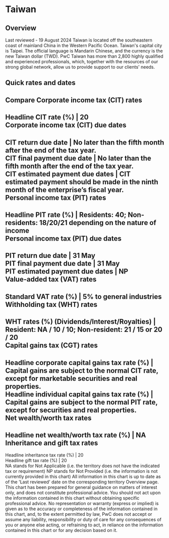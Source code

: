 # Taiwan
## Overview
Last reviewed - 19 August 2024
Taiwan is located off the southeastern coast of mainland China in the Western Pacific Ocean. Taiwan's capital city is Taipei. The official language is Mandarin Chinese, and the currency is the new Taiwan dollar (TWD).
PwC Taiwan has more than 2,800 highly qualified and experienced professionals, which, together with the resources of our strong global network, allow us to provide support to our clients' needs.
## Quick rates and dates
Compare
Corporate income tax (CIT) rates   
---  
Headline CIT rate (%) |  20  
Corporate income tax (CIT) due dates   
---  
CIT return due date |  No later than the fifth month after the end of the tax year.  
CIT final payment due date |  No later than the fifth month after the end of the tax year.  
CIT estimated payment due dates |  CIT estimated payment should be made in the ninth month of the enterprise’s fiscal year.  
Personal income tax (PIT) rates   
---  
Headline PIT rate (%) |  Residents: 40; Non-residents: 18/20/21 depending on the nature of income  
Personal income tax (PIT) due dates   
---  
PIT return due date |  31 May  
PIT final payment due date |  31 May  
PIT estimated payment due dates |  NP  
Value-added tax (VAT) rates   
---  
Standard VAT rate (%) |  5% to general industries  
Withholding tax (WHT) rates   
---  
WHT rates (%) (Dividends/Interest/Royalties) |  Resident: NA / 10 / 10; Non-resident: 21 / 15 or 20 / 20  
Capital gains tax (CGT) rates   
---  
Headline corporate capital gains tax rate (%) |  Capital gains are subject to the normal CIT rate, except for marketable securities and real properties.  
Headline individual capital gains tax rate (%) |  Capital gains are subject to the normal PIT rate, except for securities and real properties.  
Net wealth/worth tax rates   
---  
Headline net wealth/worth tax rate (%) |  NA  
Inheritance and gift tax rates   
---  
Headline inheritance tax rate (%) |  20  
Headline gift tax rate (%) |  20  
NA stands for Not Applicable (i.e. the territory does not have the indicated tax or requirement)
NP stands for Not Provided (i.e. the information is not currently provided in this chart) 
All information in this chart is up to date as of the 'Last reviewed' date on the corresponding territory Overview page. This chart has been prepared for general guidance on matters of interest only, and does not constitute professional advice. You should not act upon the information contained in this chart without obtaining specific professional advice. No representation or warranty (express or implied) is given as to the accuracy or completeness of the information contained in this chart, and, to the extent permitted by law, PwC does not accept or assume any liability, responsibility or duty of care for any consequences of you or anyone else acting, or refraining to act, in reliance on the information contained in this chart or for any decision based on it.
